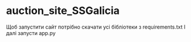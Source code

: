 # auction_site_SSGalicia

Щоб запустити сайт потрібно скачати усі бібліотеки з requirements.txt
І далі запусти app.py
